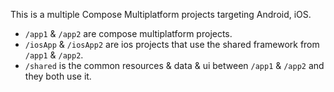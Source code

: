 This is a multiple Compose Multiplatform projects targeting Android, iOS.

- `/app1` & `/app2` are compose multiplatform projects.
- `/iosApp` & `/iosApp2` are ios projects that use the shared framework from `/app1` & `/app2`.
- `/shared` is the common resources & data & ui between `/app1` & `/app2` and they both use it.
